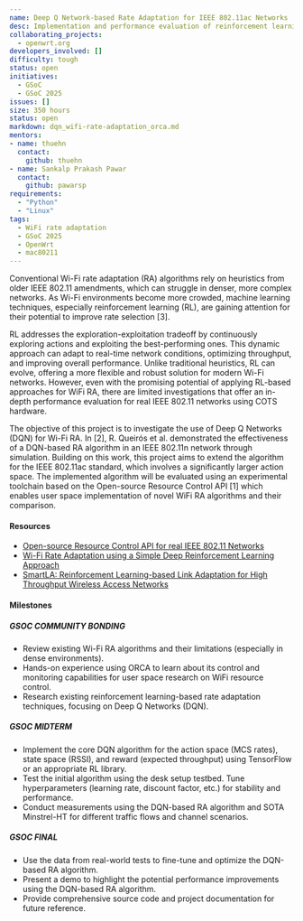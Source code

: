 ```yaml
---
name: Deep Q Network-based Rate Adaptation for IEEE 802.11ac Networks
desc: Implementation and performance evaluation of reinforcement learning algorithm based on the Deep Q Network approach for MCS rate adaptation in real WiFi networks
collaborating_projects:
  - openwrt.org
developers_involved: []
difficulty: tough
status: open
initiatives:
  - GSoC
  - GSoC 2025
issues: []
size: 350 hours
status: open
markdown: dqn_wifi-rate-adaptation_orca.md
mentors:
- name: thuehn
  contact:
    github: thuehn
- name: Sankalp Prakash Pawar
  contact:
    github: pawarsp
requirements:
  - "Python"
  - "Linux"
tags:
  - WiFi rate adaptation
  - GSoC 2025
  - OpenWrt
  - mac80211
---
```


Conventional Wi-Fi rate adaptation (RA) algorithms rely on heuristics from older IEEE 802.11 amendments, which can struggle in denser, more complex networks. As Wi-Fi environments become more crowded, machine learning techniques, especially reinforcement learning (RL), are gaining attention for their potential to improve rate selection [3].

RL addresses the exploration-exploitation tradeoff by continuously exploring actions and exploiting the best-performing ones. This dynamic approach can adapt to real-time network conditions, optimizing throughput, and improving overall performance. Unlike traditional heuristics, RL can evolve, offering a more flexible and robust solution for modern Wi-Fi networks. However, even with the promising potential of applying RL-based approaches for WiFi RA, there are limited investigations that offer an in-depth performance evaluation for real IEEE 802.11 networks using COTS hardware.

The objective of this project is to investigate the use of Deep Q Networks (DQN) for Wi-Fi RA. In [2], R. Queirós et al. demonstrated the effectiveness of a DQN-based RA algorithm in an IEEE 802.11n network through simulation. Building on this work, this project aims to extend the algorithm for the IEEE 802.11ac standard, which involves a significantly larger action space. The implemented algorithm will be evaluated using an experimental toolchain based on the Open-source Resource Control API [1] which enables user space implementation of novel WiFi RA algorithms and their comparison.

#### Resources
* [Open-source Resource Control API for real IEEE 802.11 Networks](https://www.researchgate.net/publication/386449314_Open-source_Resource_Control_API_for_real_IEEE_80211_Networks)
* [Wi-Fi Rate Adaptation using a Simple Deep Reinforcement Learning Approach](https://www.researchgate.net/publication/365109362_Wi-Fi_Rate_Adaptation_using_a_Simple_Deep_Reinforcement_Learning_Approach)
* [SmartLA: Reinforcement Learning-based Link Adaptation for High Throughput Wireless Access Networks](https://www.researchgate.net/publication/317263666_SmartLA_Reinforcement_Learning-based_Link_Adaptation_for_High_Throughput_Wireless_Access_Networks)

#### Milestones

##### GSOC COMMUNITY BONDING
* Review existing Wi-Fi RA algorithms and their limitations (especially in dense environments).
* Hands-on experience using ORCA to learn about its control and monitoring capabilities for user space research on WiFi resource control.
* Research existing reinforcement learning-based rate adaptation techniques, focusing on Deep Q Networks (DQN). 

##### GSOC MIDTERM

* Implement the core DQN algorithm for the action space (MCS rates), state space (RSSI), and reward (expected throughput) using TensorFlow or an appropriate RL library.
* Test the initial algorithm using the desk setup testbed. Tune hyperparameters (learning rate, discount factor, etc.) for stability and performance.
* Conduct measurements using the DQN-based RA algorithm and SOTA Minstrel-HT for different traffic flows and channel scenarios.


##### GSOC FINAL

* Use the data from real-world tests to fine-tune and optimize the DQN-based RA algorithm.
* Present a demo to highlight the potential performance improvements using the DQN-based RA algorithm. 
* Provide comprehensive source code and project documentation for future reference.


